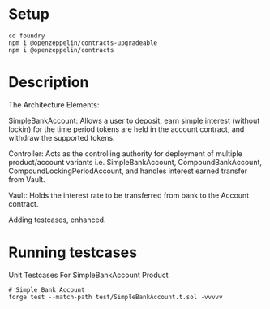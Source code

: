 # Setup

```shell
cd foundry
npm i @openzeppelin/contracts-upgradeable
npm i @openzeppelin/contracts
```

# Description

The Architecture Elements:

SimpleBankAccount: Allows a user to deposit, earn simple interest (without lockin) for the time period tokens are held in the account contract, and withdraw the supported tokens.

Controller: Acts as the controlling authority for deployment of multiple product/account variants i.e. SimpleBankAccount, CompoundBankAccount, CompoundLockingPeriodAccount, and handles interest earned transfer from Vault.

Vault: Holds the interest rate to be transferred from bank to the Account contract.

Adding testcases, enhanced.

# Running testcases 

Unit Testcases For SimpleBankAccount Product

```shell
# Simple Bank Account
forge test --match-path test/SimpleBankAccount.t.sol -vvvvv
